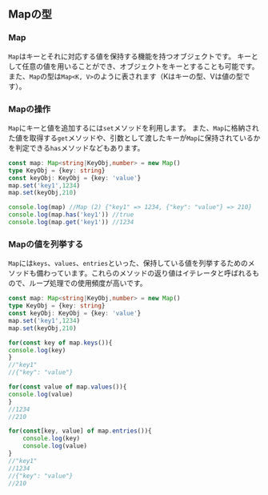 ## Mapの型
### Map
`Map`はキーとそれに対応する値を保持する機能を持つオブジェクトです。
キーとして任意の値を用いることができ、オブジェクトをキーとすることも可能です。
また、`Map`の型は`Map<K, V>`のように表されます（Kはキーの型、Vは値の型です）。
### Mapの操作
`Map`にキーと値を追加するには`set`メソッドを利用します。
また、`Map`に格納された値を取得する`get`メソッドや、引数として渡したキーが`Map`に保持されているかを判定できる`has`メソッドなどもあります。
```ts
const map: Map<string|KeyObj,number> = new Map()
type KeyObj = {key: string}
const keyObj: KeyObj = {key: 'value'}
map.set('key1',1234)
map.set(keyObj,210)

console.log(map) //Map (2) {"key1" => 1234, {"key": "value"} => 210} 
console.log(map.has('key1')) //true
console.log(map.get('key1')) //1234
```
### Mapの値を列挙する
`Map`には`keys`、`values`、`entries`といった、保持している値を列挙するためのメソッドも備わっています。これらのメソッドの返り値はイテレータと呼ばれるもので、ループ処理での使用頻度が高いです。
```ts
const map: Map<string|KeyObj,number> = new Map()
type KeyObj = {key: string}
const keyObj: KeyObj = {key: 'value'}
map.set('key1',1234)
map.set(keyObj,210)

for(const key of map.keys()){
console.log(key)
}
//"key1" 
//{"key": "value"} 

for(const value of map.values()){
console.log(value)
}
//1234
//210

for(const[key, value] of map.entries()){
    console.log(key)
    console.log(value)
}
//"key1" 
//1234 
//{"key": "value"} 
//210 
```